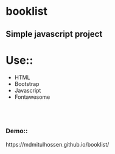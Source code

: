 # booklist
<h2>Simple javascript project</h2>
<h1>Use::</h1>
<ul>
  <li>HTML</li>
  <li>Bootstrap</li>
  <li>Javascript</li>
  <li>Fontawesome</li>
</ul>
<br><br>
<h3>Demo::</h3>https://mdmitulhossen.github.io/booklist/
